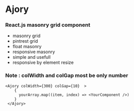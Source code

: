 # Ajory
<h3>React.js masonry grid component</h3>
<ul>
    <li>masonry grid </li>
    <li>pintrest grid</li>
    <li>float masonry</li>
    <li>responsive masonry</li>
    <li>simple and usefull</li>
    <li>responsive by element resize</li>
</ul>
<h3>Note : colWidth and colGap most be only number</h3>



  
    <Ajory colWidth={300} colGap={10}  >
        {
          yourArray.map((item, index) => <YourComponent />)
        }
     </Ajory>
 
